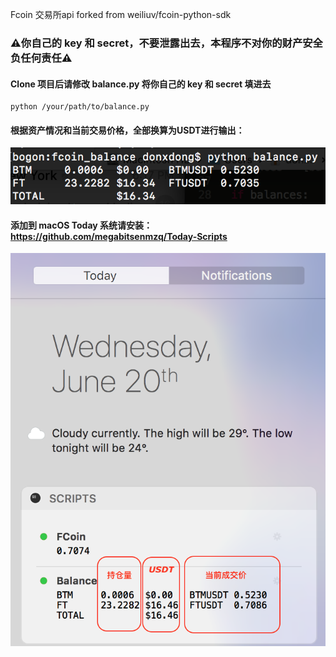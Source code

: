 Fcoin 交易所api forked from weiliuv/fcoin-python-sdk

### ⚠️你自己的 key 和 secret，不要泄露出去，本程序不对你的财产安全负任何责任⚠️

#### Clone 项目后请修改 balance.py 将你自己的 key 和 secret 填进去
```
python /your/path/to/balance.py
```

#### 根据资产情况和当前交易价格，全部换算为USDT进行输出：
![balance](balance.png)


#### 添加到 macOS Today 系统请安装：https://github.com/megabitsenmzq/Today-Scripts
![balance_today](balance_today.png)
